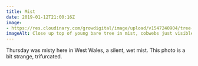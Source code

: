 ```yaml
---
title: Mist
date: 2019-01-12T21:00:16Z
image: 
- https://res.cloudinary.com/growdigital/image/upload/v1547240904/tree-930A49FB.jpg
imageAlt: Close up top of young bare tree in mist, cobwebs just visible
---
```


Thursday was misty here in West Wales, a silent, wet mist. This photo is a bit strange, trifurcated.

